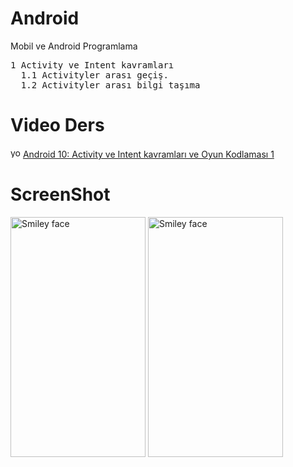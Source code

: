 # Android
Mobil ve Android Programlama

<pre>
1 Activity ve Intent kavramları
  1.1 Activityler arası geçiş.
  1.2 Activityler arası bilgi taşıma
</pre>

# Video Ders
<img alt="youtube.com" height="16" src="http://3.1m.yt/IlaCgqL.png" width="16">
<a href="https://youtu.be/B-NBHxjwUds"target="_blank">Android 10: Activity ve Intent kavramları ve Oyun Kodlaması 1</a>

# ScreenShot
<img src="http://1.1m.yt/VCKPCFg.png" alt="Smiley face" height="384" width="216">
<img src="http://1.1m.yt/GhCjtm-.png" alt="Smiley face" height="384" width="216">

